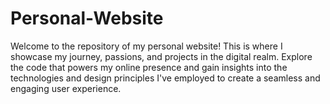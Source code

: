 # Personal-Website
Welcome to the repository of my personal website! This is where I showcase my journey, passions, and projects in the digital realm. Explore the code that powers my online presence and gain insights into the technologies and design principles I've employed to create a seamless and engaging user experience.
